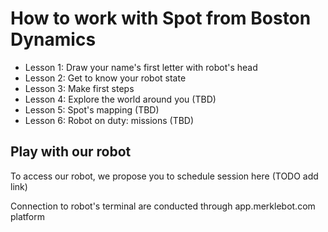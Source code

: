 # How to work with Spot from Boston Dynamics

- Lesson 1: Draw your name's first letter with robot's head
- Lesson 2: Get to know your robot state
- Lesson 3: Make first steps
- Lesson 4: Explore the world around you (TBD)
- Lesson 5: Spot's mapping (TBD)
- Lesson 6: Robot on duty: missions (TBD)

## Play with our robot

To access our robot, we propose you to schedule session here (TODO add link)

Connection to robot's terminal are conducted through app.merklebot.com platform